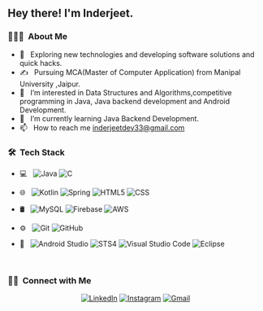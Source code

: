 
<h2> Hey there! I'm Inderjeet.</h2>

<h3> 👨🏻‍💻 &nbsp;About Me </h3>

- 🤔 &nbsp; Exploring new technologies and developing software solutions and quick hacks.
- ✍️ &nbsp; Pursuing MCA(Master of Computer Application) from Manipal University ,Jaipur.
- 👀 &nbsp; I’m interested in Data Structures and Algorithms,competitive programming in Java, Java backend development and Android Development.
- 🌱 &nbsp; I’m currently learning Java Backend Development.
- 📫 &nbsp; How to reach me <a href="inderjeetdev33@gmail.com">inderjeetdev33@gmail.com
<h3> 🛠 &nbsp;Tech Stack</h3>

- 💻 &nbsp;
  ![Java](https://img.shields.io/badge/-Java-333333?style=flat&logo=Java&logoColor=007396)
  ![C](https://img.shields.io/badge/-C-333333?style=flat&logo=C%2B%2B&logoColor=00599C)

- 🌐 &nbsp;
  ![Kotlin](https://img.shields.io/badge/-kotlin-333333?style=flat&logo=kotlin)
  ![Spring](https://img.shields.io/badge/-spring-333333?style=flat&logo=spring)
  ![HTML5](https://img.shields.io/badge/-HTML5-333333?style=flat&logo=HTML5)
  ![CSS](https://img.shields.io/badge/-CSS-333333?style=flat&logo=CSS3&logoColor=1572B6)
- 🛢 &nbsp;
  ![MySQL](https://img.shields.io/badge/-MySQL-333333?style=flat&logo=mysql)
  ![Firebase](https://img.shields.io/badge/-firebase-333333?style=flat&logo=firebase)
  ![AWS](https://img.shields.io/badge/-aws-333333?style=flat&logo=AWS)
- ⚙️ &nbsp;
  ![Git](https://img.shields.io/badge/-Git-333333?style=flat&logo=git)
  ![GitHub](https://img.shields.io/badge/-GitHub-333333?style=flat&logo=github)
- 🔧 &nbsp;
  ![Android Studio](https://img.shields.io/badge/-androidstudio-333333?style=flat&logo=androidstudio)
  ![STS4](https://img.shields.io/badge/-STS4-333333?style=flat&logo=spring)
  ![Visual Studio Code](https://img.shields.io/badge/-Visual%20Studio%20Code-333333?style=flat&logo=visual-studio-code&logoColor=007ACC)
  ![Eclipse](https://img.shields.io/badge/-Eclipse-333333?style=flat&logo=eclipse-ide&logoColor=2C2255)
  
<br/>


<h3> 🤝🏻 &nbsp;Connect with Me </h3>

<p align="center">
<a href="https://www.linkedin.com/in/inderjeetdev/"><img alt="LinkedIn" src="https://img.shields.io/badge/LinkedIn-Inderjeet-blue?style=flat-square&logo=linkedin"></a>
<a href="https://www.instagram.com/jeet_yadav03/"><img alt="Instagram" src="https://img.shields.io/badge/Instagram-jeet_yadav03-blue?style=flat-square&logo=instagram"></a>
<a href="inderjeetdev33@gmail.com"><img alt="Gmail" src="https://img.shields.io/badge/Gmail-inderjeetdev33@gmail.com-blue?style=flat-square&logo=gmail"></a>
</p>
